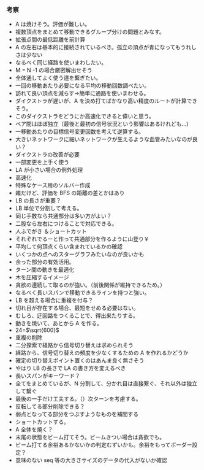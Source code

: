 ### 考察

- A は焼けそう。評価が難しい。
- 複数頂点をまとめて移動できるグループ分けの問題とみなす。
- 拡張点間の最低距離を前計算
- A の左右は基本的に接続されているべき。孤立の頂点が青になってもうれしさは少ない
- なるべく同じ経路を使いまわしたい。
- M = N -1 の場合厳密解出せそう
- 全体通してよく使う道を繋ぎたい。
- 一回の移動あたり必要になる平均の移動回数調べたい。
- 訪れて良い頂点を減らす->簡単に通路を使いまわせる。
- ダイクストラが遅いが、A を決め打てばかなり高い精度のルートが計算できそう。
- このダイクストラをどうにか高速化できると偉いと思う。
- ペア間はほぼ独立（最後と最初の信号状況という影響はあるけれども...)
- 一移動あたりの目標信号変更回数を考えて逆算する。
- 大きいネットワークに細いネットワークが生えるような血管みたいなのが良い？
- ダイクストラの改善が必要
- 一部変更を上手く使う
- LA が小さい場合の例外処理
- 高速化
- 特殊なケース用のソルバー作成
- 雑だけど、評価を BFS の距離の差とかはあり
- LB の長さが重要？
- LB 単位で分割して考える。
- 同じ手数なら共通部分は多い方がよい？
- 二股なら左右につけることで対応できる。
- 人ふでがき ＆ショートカット
- それぞれでるーと作って共通部分を作るように山登り￥
- 平均して何頂点くらい含まれているかの確認
- いくつかの点へのスターグラフみたいなのが良いかも
- 余った部分の有効活用。
- ターン間の動きを最適化
- 木を圧縮するイメージ
- 貪欲の連続して取るのが強い。（前後関係が維持できるため。）
- なるべく長いスパンで移動できるラインを持つと強い。
- LB を超える場合に重複を付与？
- 切れ目が存在する場合、最短をせめる必要はない。
- むしろ、迂回路をつくることで、得出来たりする。
- 動きを焼いて、あとから A を作る。
- 24=$\sqrt{600}$
- 重複の削除
- 二分探索で経路から信号切り替えは求められそう
- 経路から、信号切り替えの頻度を少なくするための A を作れるかどうか
- 確定の切り替えポイント置くのはあんま良く無さそう
- やはり LB の長さで LA の書き方を変えるべき
- 長いスパンがキーワード？
- 全てをまとめているが、N 分割して、分かれ目は直接繋ぐ、それ以外は独立して繋ぐ
- 最後の一手だけ工夫する。（）次ターンを考慮する。
- 反転してる部分削除できる？
- 弱点となってる部分をつぶすようなものを補間する
- ショートカットする。
- A 全体を焼く？
- 末尾の状態をビーム打てそう。ビームきつい場合は貪欲でも。
- ビーム打てる余裕あるかないかの判定むずいかも。余裕をもってボーダー設定？
- 意味のない seq 等の大きさサイズのデータの代入がないか確認
